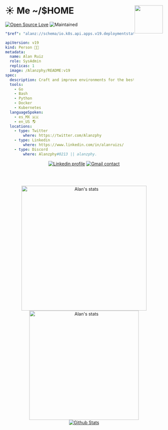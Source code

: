 
# ☀️ Me ~/$HOME  <img align='right' src='https://github.com/Rishit-dagli/Rishit-dagli/blob/master/images/octocat-anime.gif' width='90'>
[![Open Source Love](https://badges.frapsoft.com/os/v1/open-source.svg?v=103)](https://github.com/ellerbrock/open-source-badges/)
![Maintained](https://img.shields.io/badge/Maintained%3F-yes-green.svg)

```yaml
"$ref": "alanz://schema/io.k8s.api.apps.v19.deploymentstatus"

apiVersion: v19
kind: Person 🧑‍🦱
metadata:
  name: Alan Ruiz
  role: SysAdmin
  replicas: 1
  image: /Alanzphy/README:v19
spec:
  description: Craft and improve environments for the best workflow 🔧
  tools:
    - Go
    - Bash
    - Python
    - Docker
    - Kubernetes
  languageSpoken:
    - es_MX 🇲🇽
    - en_US 🌎
  locations:
    - type: Twitter
        where: https://twitter.com/Alanzphy
    - type: Linkedin
        where: https://www.linkedin.com/in/alanruizs/
    - type: Discord
        where: Alanzphy#0213 || alanzphy.
```



 

<div>
<!-- <img align="right" height="250" src="https://cdn.discordapp.com/attachments/935686161836437575/1016902259214393389/download20220102155855.png" alt="Alan's avatar" style="border-radius:50px;" >  -->
  <div align="center" style="display: inline_block">
    <a href="https://www.linkedin.com/in/alanruizs/" target="_blank" ><img src="https://img.shields.io/badge/LinkedIn-0077B5?style=for-the-badge&logo=linkedin&logoColor=white" alt="Linkedin   profile" ><a/>
  <a href="mailto:alanzphy@gmail.com" target="_blank"> <img src="https://img.shields.io/badge/Gmail-D14836?style=for-the-badge&logo=gmail&logoColor=white" alt="Gmail contact"><a/>

  
  <div/>
<div/>

    

   

  
<br><br>
  

<div align="center" >
  <a href="https://github.com/alanzphy">
<img  width="400" href="https://github.com/Alanzphy" src="https://github-readme-stats.vercel.app/api?username=Alanzphy&theme=moltack" alt="Alan's stats">
<img  width="350" href="https://github.com/Alanzphy" src="https://github-readme-stats.vercel.app/api/top-langs/?username=Alanzphy&layout=compact&langs_count=10&theme=moltack" alt="Alan's stats">
<div/>
 

<div>
 
<!--  

 <div>
   <a href="https://github.com/alanzphy">   
  <img align="center" width="50" href="https://github.com/Alanzphy" src="https://cdn.jsdelivr.net/gh/devicons/devicon/icons/python/python-original.svg" />
  <img align="center" width="40" href="https://github.com/Alanzphy" src="https://cdn.jsdelivr.net/gh/devicons/devicon/icons/azure/azure-original.svg" />
 <div/>
 📊 Stats
 🖥️ Tech Stack 

<img width="400" src="https://github-readme-streak-stats.herokuapp.com/?user=Alanzphy&theme=moltack&hide_border=true" alt="#Alan" /> -->
 
<!-- <a href="https://app.daily.dev/Alanzphy"><img align="right" width="300em" height="300em" src="devcard.svg" width="400" alt="Alan Ruiz's Dev Card"/></a> -->

<img align="center" src="https://raw.githubusercontent.com/bornmay/bornmay/Update/svg/Bottom.svg" alt="Github Stats" />
<div/>


      

